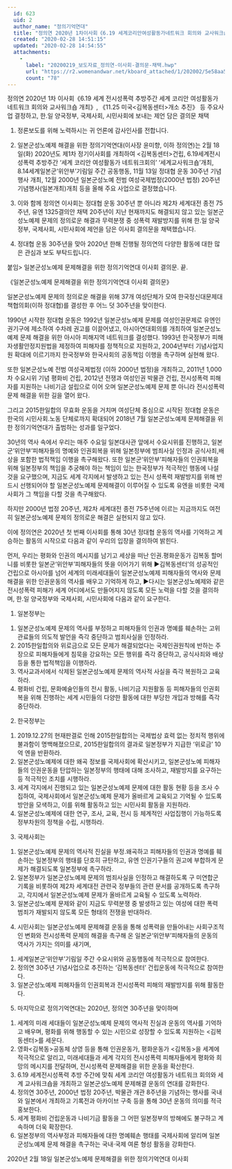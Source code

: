 ```yaml
---
  id: 623
  uid: 2
  author_name: "정의기억연대"
  title: "정의연 2020년 1차이사회《6.19 세계코리안여성활동가네트워크 회의와 교사워크숍 개최》, 《11.25 미국<김복동센터>개소 추진》등 주요사업 결정"
  created: "2020-02-28 14:51:15"
  updated: "2020-02-28 14:54:55"
  attachments: 
    - 
      label: "20200219_보도자료_정의연-이사회-결의문-채택.hwp"
      url: "https://r2.womenandwar.net/kboard_attached/1/202002/5e58aa535bf4c8534460.hwp"
      count: "78"
---
```

정의연 2020년 1차 이사회《6.19 세계 전시성폭력 추방주간 세계 코리안 여성활동가 네트워크 회의와 교사워크숍 개최》, 《11.25 미국<김복동센터>개소 추진》 등 주요사업 결정하고, 한.일 양국정부, 국제사회, 시민사회에 보내는 제언 담은 결의문 채택

1. 정론보도를 위해 노력하시는 귀 언론에 감사인사를 전합니다. 

2. 일본군성노예제 해결을 위한 정의기억연대(이사장 윤미향, 이하 정의연)는 2월 18일(화) 2020년도 제1차 정기이사회를 개최하여 <김복동센터>건립, 6.19세계전시성폭력 추방주간 ‘세계 코리안 여성활동가 네트워크회의’ ‘세계교사워크숍’개최, 8.14세계일본군‘위안부’기림일 주간 공동행동, 11월 13일 정대협 운동 30주년 기념행사 개최, 12월 2000년 일본군성노예 전범 여성국제법정(2000년 법정) 20주년 기념행사(일본개최)개최 등을 올해 주요 사업으로 결정했습니다. 

3. 이와 함께 정의연 이사회는 정대협 운동 30주년 뿐 아니라 제2차 세계대전 종전 75주년, 유엔 1325결의안 채택 20주년이 지난 현재까지도 해결되지 않고 있는 일본군성노예제 문제의 정의로운 해결과 무력분쟁 중 성폭력 재발방지를 위해 한.일 양국정부, 국제사회, 시민사회에 제언을 담은 이사회 결의문을 채택했습니다. 

4. 정대협 운동 30주년을 맞아 2020년 한해 진행될 정의연의 다양한 활동에 대한 많은 관심과 보도 부탁드립니다. 

붙임> 일본군성노예제 문제해결을 위한 정의기억연대 이사회 결의문. 끝. 


《일본군성노예제 문제해결을 위한 정의기억연대 이사회 결의문》

일본군성노예제 문제의 정의로운 해결을 위해 37개 여성단체가 모여 한국정신대문제대책협의회(이하 정대협)를 결성한 후 어느 덧 30주년을 맞이한다. 

1990년 시작한 정대협 운동은 1992년 일본군성노예제 문제를 여성인권문제로 유엔인권기구에 제소하여 수차례 권고를 이끌어냈고, 아시아연대회의를 개최하여 일본군성노예제 문제 해결을 위한 아시아 피해지역 네트워크를 결성했다. 1993년 한국정부가 피해자생활안정지원법을 제정하여 피해자를 정책적으로 지원하고, 2004년부터 기념사업지원 확대에 이르기까지 한국정부와 한국사회의 공동책임 이행을 촉구하며 실현해 왔다. 

또한 일본군성노예 전범 여성국제법정 (이하 2000년 법정)을 개최하고, 2011년 1,000차 수요시위 기념 평화비 건립, 2012년 전쟁과 여성인권 박물관 건립, 전시성폭력 피해자를 지원하는 나비기금 설립으로 이어 오며 일본군성노예제 문제 뿐 아니라 전시성폭력 문제 해결을 위한 길을 열어 왔다. 

그리고 2015한일합의 무효화 운동을 거치며 여성단체 중심으로 시작된 정대협 운동은 한국의 시민사회.노동 단체로까지 확대되어 2018년 7월 일본군성노예제 문제해결을 위한 정의기억연대가 출범하는 성과를 일구었다. 

30년의 역사 속에서 우리는 매주 수요일 일본대사관 앞에서 수요시위를 진행하고, 일본군‘위안부’피해자들의 명예와 인권회복을 위해 일본정부에 범죄사실 인정과 공식사죄,배상을 포함한 법적책임 이행을 촉구해왔다. 또한 일본군‘위안부’피해자들의 인권회복을 위해 일본정부의 책임을 추궁해야 하는 책임이 있는 한국정부가 적극적인 행동에 나설 것을 요구했으며, 지금도 세계 각지에서 발생하고 있는 전시 성폭력 재발방지를 위해 반드시 선행되어야 할 일본군성노예제 문제해결이 이루어질 수 있도록 유엔을 비롯한 국제사회가 그 책임을 다할 것을 촉구해왔다. 

하지만 2000년 법정 20주년, 제2차 세계대전 종전 75주년에 이르는 지금까지도 여전히 일본군성노예제 문제의 정의로운 해결은 실현되지 않고 있다. 

이에 정의연은 2020년 첫 번째 이사회를 통해 30년 정대협 운동의 역사를 기억하고 계승하는 활동의 시작으로 다음과 같이 우리의 입장을 결의하여 밝힌다.

먼저, 우리는 평화와 인권의 메시지를 남기고 세상을 떠난 인권.평화운동가 김복동 할머니를 비롯한 일본군‘위안부’피해자들의 뜻을 이어가기 위해 ▶김복동센터’의 성공적인 건립으로 아시아를 넘어 세계의 미래세대들이 일본군성노예제 피해자들의 역사와 문제해결을 위한 인권운동의 역사를 배우고 기억하게 하고, ▶다시는 일본군성노예제와 같은 전시성폭력 피해가 세계 어디에서도 만들어지지 않도록 모든 노력을 다할 것을 결의하며, 한.일 양국정부와 국제사회, 시민사회에 다음과 같이 요구한다. 

1. 일본정부는 
1) 일본군성노예제 문제의 역사를 부정하고 피해자들의 인권과 명예를 훼손하는 고위 관료들의 의도적 발언을 즉각 중단하고 범죄사실을 인정하라. 
2) 2015한일합의와 위로금으로 모든 문제가 해결되었다는 국제인권원칙에 반하는 주장으로 피해자들에게 침묵을 강요하는 모든 행위를 즉각 중단하고, 공식사죄와 배상 등을 통한 법적책임을 이행하라. 
3) 역사교과서에서 삭제된 일본군성노예제 문제의 역사적 사실을 즉각 복원하고 교육하라.
4) 평화비 건립, 문화예술인들의 전시 활동, 나비기금 지원활동 등 피해자들의 인권회복을 위해 진행하는 세계 시민들의 다양한 활동에 대한 부당한 개입과 방해를 즉각 중단하라. 

2. 한국정부는
1) 2019.12.27의 현재판결로 인해 2015한일합의는 국제법상 효력 없는 정치적 행위에 불과함이 명백해졌으므로, 2015한일합의의 결과로 일본정부가 지급한 ‘위로금’ 10억 엔을 반환하라.
2) 일본군성노예제에 대한 왜곡 정보를 국제사회에 확산시키고, 일본군성노예 피해자들의 인권운동을 탄압하는 일본정부의 행태에 대해 조사하고, 재발방지를 요구하는 등 적극적인 조치를 시행하라. 
3) 세계 각지에서 진행되고 있는 일본군성노예제 문제에 대한 활동 현황 등을 조사 수집하여, 국제사회에서 일본군성노예제 문제가 올바르게 교육되고 기억될 수 있도록 방안을 모색하고, 이를 위해 활동하고 있는 시민사회 활동을 지원하라. 
4) 일본군성노예제에 대한 연구, 조사, 교육, 전시 등 체계적인 사업집행이 가능하도록 정부차원의 정책을 수립, 시행하라. 

3. 국제사회는
1) 일본군성노예제 문제의 역사적 진실을 부정.왜곡하고 피해자들의 인권과 명예를 훼손하는 일본정부의 행태를 단호히 규탄하고, 유엔 인권기구들의 권고에 부합하게 문제가 해결되도록 일본정부에 촉구하라. 
2) 일본정부가 일본군성노예제 문제의 범죄사실을 인정하고 해결하도록 구 미연합군 기록을 비롯하여 제2차 세계대전 관련국 정부들의 관련 문서를 공개하도록 촉구하고, 각지에서 일본군성노예제 문제가 올바르게 교육될 수 있도록 노력하라. 
3) 일본군성노예제 문제와 같이 지금도 무력분쟁 중 발생하고 있는 여성에 대한 폭력 범죄가 재발되지 않도록 모든 형태의 전쟁을 반대하라. 

4. 시민사회는 
일본군성노예제 문제해결 운동을 통해 성폭력을 만들어내는 사회구조적인 변화와 전시성폭력 문제의 해결을 촉구해 온 일본군‘위안부’피해자들의 운동의 역사가 가지는 의미를 새기며, 
1) 세계일본군‘위안부’기림일 주간 수요시위와 공동행동에 적극적으로 참여한다. 
2) 정의연 30주년 기념사업으로 추진하는 ‘김복동센터’ 건립운동에 적극적으로 참여한다.
3) 일본군성노예제 피해자들의 인권회복과 전시성폭력 피해의 재발방지를 위해 활동한다.

5. 마지막으로 정의기억연대는 2020년, 정의연 30주년을 맞이하며 
1) 세계의 미래 세대들이 일본군성노예제 문제의 역사적 진실과 운동의 역사를 기억하고 배우며, 평화를 위해 행동할 수 있는 시민으로 성장할 수 있도록 지원하는 <김복동센터>를 세운다. 
2) 영화<김복동>공동체 상영 등을 통해 인권운동가, 평화운동가 <김복동>을 세계에 적극적으로 알리고, 미래세대들과 세계 각지의 전시성폭력 피해자들에게 평화와 희망의 메시지를 전달하며, 전시성폭력 문제해결을 위한 운동을 확산한다. 
3) 6.19 세계전시성폭력 추방 주간에 맞춰 세계 코리안 여성활동가 네트워크 회의와 세계 교사워크숍을 개최하고 일본군성노예제 문제해결 운동의 연대를 강화한다.
4) 정의연 30주년, 2000년 법정 20주년, 박물관 개관 8주년을 기념하는 행사를 국내와 일본에서 개최하고 기록전과 아카이브 구축 등을 통해 30년 운동의 의미를 적극 홍보한다. 
5) 세계 평화비 건립운동과 나비기금 활동을 그 어떤 일본정부의 방해에도 불구하고 계속하며 더욱 확장한다. 
6) 일본정부의 역사부정과 피해자들에 대한 명예훼손 행태를 국제사회에 알리며 일본군성노예제 문제 해결을 촉구하는 국내·국제 여론 형성 활동을 강화한다. 

2020년 2월 18일 
일본군성노예제 문제해결을 위한 정의기억연대 이사회